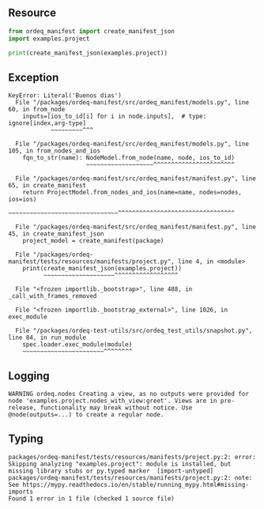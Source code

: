 ## Resource

```python
from ordeq_manifest import create_manifest_json
import examples.project

print(create_manifest_json(examples.project))

```

## Exception

```text
KeyError: Literal('Buenos dias')
  File "/packages/ordeq-manifest/src/ordeq_manifest/models.py", line 60, in from_node
    inputs=[ios_to_id[i] for i in node.inputs],  # type: ignore[index,arg-type]
            ~~~~~~~~~^^^

  File "/packages/ordeq-manifest/src/ordeq_manifest/models.py", line 105, in from_nodes_and_ios
    fqn_to_str(name): NodeModel.from_node(name, node, ios_to_id)
                      ~~~~~~~~~~~~~~~~~~~^^^^^^^^^^^^^^^^^^^^^^^

  File "/packages/ordeq-manifest/src/ordeq_manifest/manifest.py", line 65, in create_manifest
    return ProjectModel.from_nodes_and_ios(name=name, nodes=nodes, ios=ios)
           ~~~~~~~~~~~~~~~~~~~~~~~~~~~~~~~^^^^^^^^^^^^^^^^^^^^^^^^^^^^^^^^^

  File "/packages/ordeq-manifest/src/ordeq_manifest/manifest.py", line 45, in create_manifest_json
    project_model = create_manifest(package)

  File "/packages/ordeq-manifest/tests/resources/manifests/project.py", line 4, in <module>
    print(create_manifest_json(examples.project))
          ~~~~~~~~~~~~~~~~~~~~^^^^^^^^^^^^^^^^^^

  File "<frozen importlib._bootstrap>", line 488, in _call_with_frames_removed

  File "<frozen importlib._bootstrap_external>", line 1026, in exec_module

  File "/packages/ordeq-test-utils/src/ordeq_test_utils/snapshot.py", line 84, in run_module
    spec.loader.exec_module(module)
    ~~~~~~~~~~~~~~~~~~~~~~~^^^^^^^^

```

## Logging

```text
WARNING	ordeq.nodes	Creating a view, as no outputs were provided for node 'examples.project.nodes_with_view:greet'. Views are in pre-release, functionality may break without notice. Use @node(outputs=...) to create a regular node. 

```

## Typing

```text
packages/ordeq-manifest/tests/resources/manifests/project.py:2: error: Skipping analyzing "examples.project": module is installed, but missing library stubs or py.typed marker  [import-untyped]
packages/ordeq-manifest/tests/resources/manifests/project.py:2: note: See https://mypy.readthedocs.io/en/stable/running_mypy.html#missing-imports
Found 1 error in 1 file (checked 1 source file)

```